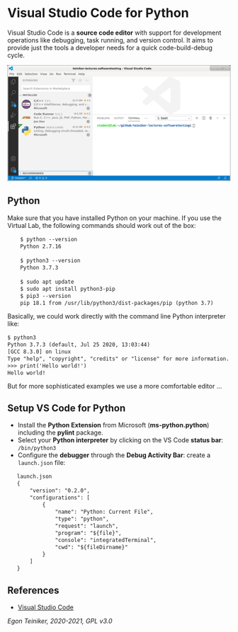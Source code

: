 # Visual Studio Code for Python

Visual Studio Code is a **source code editor** with support for development operations like debugging, 
task running, and version control. 
It aims to provide just the tools a developer needs for a quick code-build-debug cycle.

![Visual Studio Code](figures/VS-Code.png)

## Python 

Make sure that you have installed Python on your machine. If you use the Virtual Lab,
the following commands should work out of the box:
```
    $ python --version 
    Python 2.7.16

    $ python3 --version 
    Python 3.7.3

	$ sudo apt update
    $ sudo apt install python3-pip
	$ pip3 --version
	pip 18.1 from /usr/lib/python3/dist-packages/pip (python 3.7)
```

Basically, we could work directly with the command line Python interpreter like:
```    
$ python3
Python 3.7.3 (default, Jul 25 2020, 13:03:44) 
[GCC 8.3.0] on linux
Type "help", "copyright", "credits" or "license" for more information.
>>> print('Hello world!')
Hello world!
```    
But for more sophisticated examples we use a more comfortable editor ...
 
## Setup VS Code for Python

* Install the **Python Extension** from Microsoft (**ms-python.python**) including 
  the **pylint** package.
* Select your **Python interpreter** by clicking on the VS Code **status bar**: `/bin/python3`
* Configure the **debugger** through the **Debug Activity Bar**: create a `launch.json` file: 
 ```      
    launch.json 
    {
        "version": "0.2.0",
        "configurations": [
            {
                "name": "Python: Current File",
                "type": "python",
                "request": "launch",
                "program": "${file}",
                "console": "integratedTerminal",
                "cwd": "${fileDirname}"
            }
        ]
    }	
```       

## References
* [Visual Studio Code](https://code.visualstudio.com/)

*Egon Teiniker, 2020-2021, GPL v3.0*